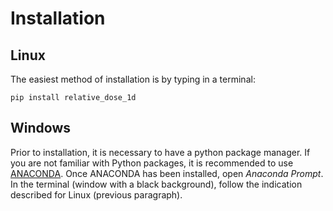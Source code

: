 # Installation

## Linux
The easiest method of installation is by typing in a terminal:
```{code-block}
pip install relative_dose_1d
```
## Windows

Prior to installation, it is necessary to have a python package manager. If you are not familiar with Python packages, it is recommended to use [ANACONDA](https://www.anaconda.com/products/individual).
Once ANACONDA has been installed, open *Anaconda Prompt*. In the terminal (window with a black background), follow the indication described for Linux (previous paragraph).